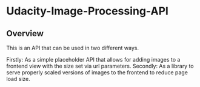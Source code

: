 # Udacity-Image-Processing-API

## Overview

This is an API that can be used in two different ways.

Firstly: As a simple placeholder API that allows for adding images to a frontend view with the size set via url parameters.
Secondly: As a library to serve properly scaled versions of images to the frontend to reduce page load size.
